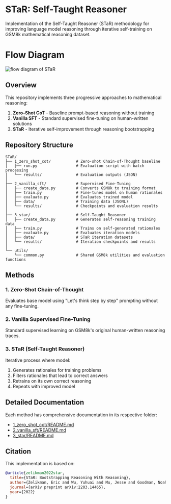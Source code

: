 # STaR: Self-Taught Reasoner

Implementation of the Self-Taught Reasoner (STaR) methodology for improving language model reasoning through iterative self-training on GSM8k mathematical reasoning dataset.

# Flow Diagram
 ![flow diagram of STaR](https://pbs.twimg.com/media/G2_p5phbwAEZRY4?format=jpg&name=large)

## Overview

This repository implements three progressive approaches to mathematical reasoning:

1. **Zero-Shot CoT** - Baseline prompt-based reasoning without training
2. **Vanilla SFT** - Standard supervised fine-tuning on human-written solutions
3. **STaR** - Iterative self-improvement through reasoning bootstrapping

## Repository Structure

```
STaR/
├── 1_zero_shot_cot/           # Zero-shot Chain-of-Thought baseline
│   ├── run.py                 # Evaluation script with batch processing
│   └── results/               # Evaluation outputs (JSON)
│
├── 2_vanilla_sft/             # Supervised Fine-Tuning
│   ├── create_data.py         # Converts GSM8k to training format
│   ├── train.py               # Fine-tunes model on human rationales
│   ├── evaluate.py            # Evaluates trained model
│   ├── data/                  # Training data (JSONL)
│   └── results/               # Checkpoints and evaluation results
│
├── 3_star/                    # Self-Taught Reasoner
│   ├── create_data.py         # Generates self-reasoning training data
│   ├── train.py               # Trains on self-generated rationales
│   ├── evaluate.py            # Evaluates iteration models
│   ├── data/                  # STaR iteration datasets
│   └── results/               # Iteration checkpoints and results
│
└── utils/
    └── common.py              # Shared GSM8k utilities and evaluation functions
```

## Methods

### 1. Zero-Shot Chain-of-Thought
Evaluates base model using "Let's think step by step" prompting without any fine-tuning.

### 2. Vanilla Supervised Fine-Tuning
Standard supervised learning on GSM8k's original human-written reasoning traces.

### 3. STaR (Self-Taught Reasoner)
Iterative process where model:
1. Generates rationales for training problems
2. Filters rationales that lead to correct answers
3. Retrains on its own correct reasoning
4. Repeats with improved model


## Detailed Documentation

Each method has comprehensive documentation in its respective folder:
- [1_zero_shot_cot/README.md](1_zero_shot_cot/README.md)
- [2_vanilla_sft/README.md](2_vanilla_sft/README.md)
- [3_star/README.md](3_star/README.md)

## Citation

This implementation is based on:

```bibtex
@article{zelikman2022star,
  title={STaR: Bootstrapping Reasoning With Reasoning},
  author={Zelikman, Eric and Wu, Yuhuai and Mu, Jesse and Goodman, Noah D},
  journal={arXiv preprint arXiv:2203.14465},
  year={2022}
}
```

